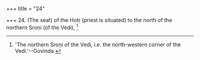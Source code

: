 +++
title = "24"

+++
24. (The seat) of the Hotṛ (priest is situated) to the north of the northern Sroṇi (of the Vedi), [^14] 


[^14]:  'The northern Sroṇi of the Vedi, i.e. the north-western corner of the Vedi.'--Govinda.
